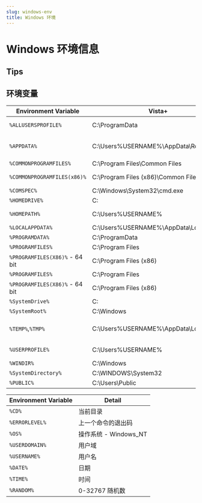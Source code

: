 ```yaml
---
slug: windows-env
title: Windows 环境
---
```


# Windows 环境信息

## Tips

## 环境变量

| Environment Variable           | Vista+                                 | XP                                                       |
| ------------------------------ | -------------------------------------- | -------------------------------------------------------- |
| `%ALLUSERSPROFILE%`            | C:\ProgramData                         | C:\Documents and Settings\All Users                      |
| `%APPDATA%`                    | C:\Users\%USERNAME%\AppData\Roaming    | C:\Documents and Settings\%USERNAME%\Application Data    |
| `%COMMONPROGRAMFILES%`         | C:\Program Files\Common Files          | C:\Program Files\Common Files                            |
| `%COMMONPROGRAMFILES(x86)%`    | C:\Program Files (x86)\Common Files    | C:\Program Files (x86)\Common Files                      |
| `%COMSPEC%`                    | C:\Windows\System32\cmd.exe            | C:\Windows\System32\cmd.exe                              |
| `%HOMEDRIVE%`                  | C:                                     | C:                                                       |
| `%HOMEPATH%`                   | C:\Users\%USERNAME%                    | C:\Documents and Settings\%USERNAME%                     |
| `%LOCALAPPDATA%`               | C:\Users\%USERNAME%\AppData\Local      |
| `%PROGRAMDATA%`                | C:\ProgramData                         |
| `%PROGRAMFILES%`               | C:\Program Files                       |
| `%PROGRAMFILES(X86)%` - 64 bit | C:\Program Files (x86)                 |
| `%PROGRAMFILES%`               | C:\Program Files                       |
| `%PROGRAMFILES(X86)%` - 64 bit | C:\Program Files (x86)                 |
| `%SystemDrive%`                | C:                                     | C:                                                       |
| `%SystemRoot%`                 | C:\Windows                             | C:\Windows                                               |
| `%TEMP%`,`%TMP%`               | C:\Users\%USERNAME%\AppData\Local\Temp | C:\Documents and Settings\%USERNAME%\Local Settings\Temp |
| `%USERPROFILE%`                | C:\Users\%USERNAME%                    | C:\Documents and Settings\%USERNAME%                     |
| `%WINDIR%`                     | C:\Windows                             | C:\Windows                                               |
| `%SystemDirectory%`            | C:\WINDOWS\System32                    |
| `%PUBLIC%`                     | C:\Users\Public                        |

| Environment Variable | Detail                |
| -------------------- | --------------------- |
| `%CD%`               | 当前目录              |
| `%ERRORLEVEL%`       | 上一个命令的退出码    |
| `%OS%`               | 操作系统 - Windows_NT |
| `%USERDOMAIN%`       | 用户域                |
| `%USERNAME%`         | 用户名                |
| `%DATE%`             | 日期                  |
| `%TIME%`             | 时间                  |
| `%RANDOM%`           | 0-32767 随机数        |
